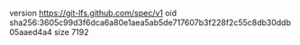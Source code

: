 version https://git-lfs.github.com/spec/v1
oid sha256:3605c99d3f6dca6a80e1aea5ab5de717607b3f228f2c55c8db30ddb05aaed4a4
size 7192
